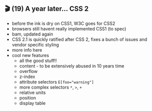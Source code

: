 ## 🎬 (19) A year later... CSS 2

- before the ink is dry on CSS1, W3C goes for CSS2
- browsers still havent really implemented CSS1 (to spec)
- bam, updated again
- CSS 2.1 is quickly ratified after CSS 2, fixes a bunch of issues and vendor specific styling
- more info here
- cool new features
  - all the good stuff!!
  - content - to be extensively abused in 10 years time
  - overflow
  - z-index
  - attribute selectors `E[foo="warning"]`
  - more complex selectors `*`, `>`, `+`
  - relative units
  - position
  - display table
